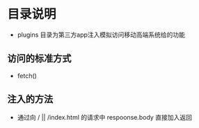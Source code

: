 # 目录说明
- plugins 目录为第三方app注入模拟访问移动高端系统给的功能


## 访问的标准方式
- fetch()

## 注入的方法
- 通过向 / || /index.html 的请求中 respoonse.body 直接加入返回